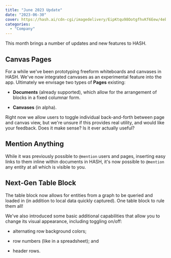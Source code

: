 ```yaml
---
title: "June 2023 Update"
date: "2023-06-30"
cover: https://hash.ai/cdn-cgi/imagedelivery/EipKtqu98OotgfhvKf6Eew/4eb6513c-61bd-4e41-5da6-74178ea75300/public
categories: 
  - "Company"
---
```


This month brings a number of updates and new features to HASH.

## Canvas Pages

For a while we've been prototyping freeform whiteboards and canvases in HASH. We've now integrated canvases as an experimental feature into the app. Ultimately we envisage two types of **Pages** existing:

- **Documents** (already supported), which allow for the arrangement of blocks in a fixed columnar form.

- **Canvases** (in alpha).

Right now we allow users to toggle individual back-and-forth between page and canvas view, but we're unsure if this provides real utility, and would like your feedback. Does it make sense? Is it ever actually useful?

## Mention Anything

While it was previously possible to `@mention` users and pages, inserting easy links to them inline within documents in HASH, it's now possible to `@mention` any entity at all which is visible to you.

## Next-Gen Table Block

The table block now allows for entities from a graph to be queried and loaded in (in addition to local data quickly captured). One table block to rule them all!

We've also introduced some basic additional capabilities that allow you to change its visual appearance, including toggling on/off:

- alternating row background colors;

- row numbers (like in a spreadsheet); and

- header rows.
